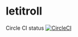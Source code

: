 # letitroll

Circle CI status [![CircleCI](https://circleci.com/gh/vitherain/letitroll.svg?style=svg)](https://circleci.com/gh/vitherain/letitroll)
